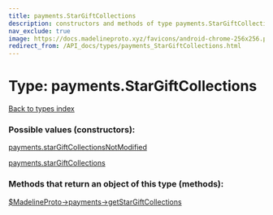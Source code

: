 ```yaml
---
title: payments.StarGiftCollections
description: constructors and methods of type payments.StarGiftCollections
nav_exclude: true
image: https://docs.madelineproto.xyz/favicons/android-chrome-256x256.png
redirect_from: /API_docs/types/payments_StarGiftCollections.html
---
```

# Type: payments.StarGiftCollections
[Back to types index](index.html)



### Possible values (constructors):

[payments.starGiftCollectionsNotModified](/API_docs/constructors/payments.starGiftCollectionsNotModified.html)  

[payments.starGiftCollections](/API_docs/constructors/payments.starGiftCollections.html)  



### Methods that return an object of this type (methods):

[$MadelineProto->payments->getStarGiftCollections](/API_docs/methods/payments.getStarGiftCollections.html)  



